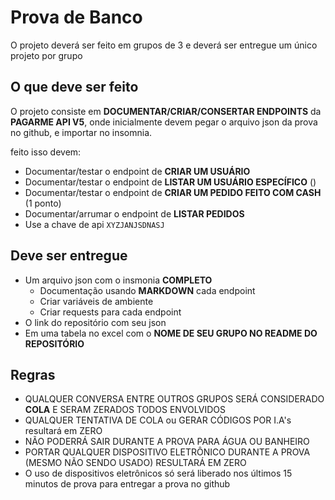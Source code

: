 # Prova de Banco
O projeto deverá ser feito em grupos de 3 e deverá ser entregue um único projeto por grupo

## O que deve ser feito
O projeto consiste em **DOCUMENTAR/CRIAR/CONSERTAR ENDPOINTS** da **PAGARME API V5**, onde inicialmente devem pegar o arquivo json da prova no github, e importar no insomnia.

feito isso devem:
- Documentar/testar o endpoint de **CRIAR UM USUÁRIO**
- Documentar/testar o endpoint de **LISTAR UM USUÁRIO ESPECÍFICO** ()
- Documentar/testar o endpoint de **CRIAR UM PEDIDO FEITO COM CASH** (1 ponto)
- Documentar/arrumar o endpoint de **LISTAR PEDIDOS**
- Use a chave de api `XYZJANJSDNASJ`

## Deve ser entregue
- Um arquivo json com o insmonia **COMPLETO**
    - Documentação usando **MARKDOWN** cada endpoint
    - Criar variáveis de ambiente
    - Criar requests para cada endpoint
- O link do repositório com seu json
- Em uma tabela no excel com o **NOME DE SEU GRUPO NO README DO REPOSITÓRIO**

## Regras
- QUALQUER CONVERSA ENTRE OUTROS GRUPOS SERÁ CONSIDERADO **COLA** E SERAM ZERADOS TODOS ENVOLVIDOS
- QUALQUER TENTATIVA DE COLA ou GERAR CÓDIGOS POR I.A's resultará em ZERO
- NÃO PODERRÁ SAIR DURANTE A PROVA PARA ÁGUA OU BANHEIRO
- PORTAR QUALQUER DISPOSITIVO ELETRÔNICO DURANTE A PROVA (MESMO NÃO SENDO USADO) RESULTARÁ EM ZERO
- O uso de dispositivos eletrônicos só será liberado nos últimos 15 minutos de prova para entregar a prova no github